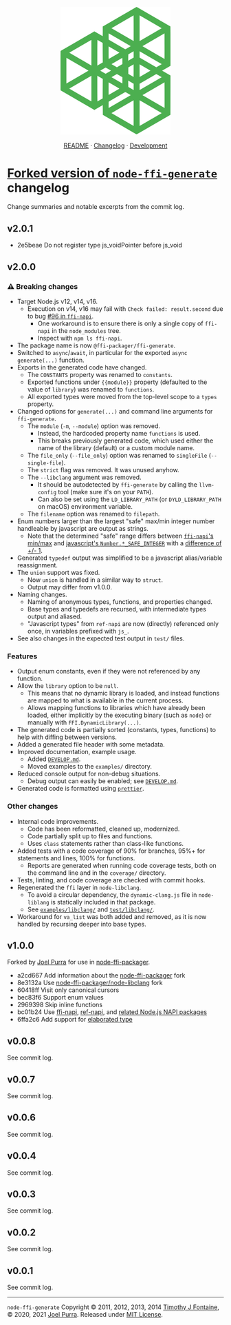 <p align="center">
  <a href="https://github.com/node-ffi-packager"><img src="https://raw.githubusercontent.com/node-ffi-packager/resources/master/logotype/node-ffi-packager.svg?sanitize=true" alt="node-ffi-packager logotype, impossible cubes in green" width="256" border="0" /></a>
</p>

<p align="center">
  <a href="https://github.com/node-ffi-packager/node-ffi-generate">README</a> &middot; <a href="./CHANGELOG.md">Changelog</a> &middot; <a href="./DEVELOP.md">Development</a>
</p>

# [Forked version of `node-ffi-generate`](https://github.com/node-ffi-packager/node-ffi-generate) changelog

Change summaries and notable excerpts from the commit log.

## v2.0.1

- 2e5beae Do not register type js_voidPointer before js_void

## v2.0.0

### ⚠ Breaking changes

- Target Node.js v12, v14, v16.
  - Execution on v14, v16 may fail with `Check failed: result.second` due to bug [#96 in `ffi-napi`](https://github.com/node-ffi-napi/node-ffi-napi/issues/96).
    - One workaround is to ensure there is only a single copy of `ffi-napi` in the `node_modules` tree.
    - Inspect with `npm ls ffi-napi`.
- The package name is now `@ffi-packager/ffi-generate`.
- Switched to `async`/`await`, in particular for the exported `async generate(...)` function.
- Exports in the generated code have changed.
  - The `CONSTANTS` property was renamed to `constants`.
  - Exported functions under `{{module}}` property (defaulted to the value of `library`) was renamed to `functions`.
  - All exported types were moved from the top-level scope to a `types` property.
- Changed options for `generate(...)` and command line arguments for `ffi-generate`.
  - The `module` (`-m`, `--module`) option was removed.
    - Instead, the hardcoded property name `functions` is used.
    - This breaks previously generated code, which used either the name of the library (default) or a custom module name.
  - The `file_only` (`--file_only`) option was renamed to `singleFile` (`--single-file`).
  - The `strict` flag was removed. It was unused anyhow.
  - The `--libclang` argument was removed.
    - It should be autodetected by `ffi-generate` by calling the `llvm-config` tool (make sure it's on your `PATH`).
    - Can also be set using the `LD_LIBRARY_PATH` (or `DYLD_LIBRARY_PATH` on macOS) environment variable.
  - The `filename` option was renamed to `filepath`.
- Enum numbers larger than the largest "safe" max/min integer number handleable by javascript are output as strings.
  - Note that the determined "safe" range differs between [`ffi-napi`'s min/max](https://github.com/node-ffi-napi/ref-napi/blob/b0809c25e5d9e4efa82ee6c323e1f961044b65e0/src/binding.cc#L66-L70) and [javascript's `Number.*_SAFE_INTEGER`](https://tc39.es/ecma262/2020/#sec-number.max_safe_integer) with a [difference of +/- 1](https://stackoverflow.com/questions/26380364/why-is-number-max-safe-integer-9-007-199-254-740-991-and-not-9-007-199-254-740-9).
- Generated `typedef` output was simplified to be a javascript alias/variable reassignment.
- The `union` support was fixed.
  - Now `union` is handled in a similar way to `struct`.
  - Output may differ from v1.0.0.
- Naming changes.
  - Naming of anonymous types, functions, and properties changed.
  - Base types and typedefs are recursed, with intermediate types output and aliased.
  - "Javascript types" from `ref-napi` are now (directly) referenced only once, in variables prefixed with `js_`.
- See also changes in the expected test output in `test/` files.

### Features

- Output enum constants, even if they were not referenced by any function.
- Allow the `library` option to be `null`.
  - This means that no dynamic library is loaded, and instead functions are mapped to what is available in the current process.
  - Allows mapping functions to libraries which have already been loaded, either implicitly by the executing binary (such as `node`) or manually with `FFI.DynamicLibrary(...)`.
- The generated code is partially sorted (constants, types, functions) to help with diffing between versions.
- Added a generated file header with some metadata.
- Improved documentation, example usage.
  - Added [`DEVELOP.md`](./DEVELOP.md).
  - Moved examples to the `examples/` directory.
- Reduced console output for non-debug situations.
  - Debug output can easily be enabled; see [`DEVELOP.md`](./DEVELOP.md).
- Generated code is formatted using [`prettier`](https://prettier.io/).

### Other changes

- Internal code improvements.
  - Code has been reformatted, cleaned up, modernized.
  - Code partially split up to files and functions.
  - Uses `class` statements rather than class-like functions.
- Added tests with a code coverage of 90% for branches, 95%+ for statements and lines, 100% for functions.
  - Reports are generated when running code coverage tests, both on the command line and in the `coverage/` directory.
- Tests, linting, and code coverage are checked with commit hooks.
- Regenerated the `ffi` layer in `node-libclang`.
  - To avoid a circular dependency, the `dynamic-clang.js` file in `node-liblang` is statically included in that package.
  - See [`examples/libclang/`](./examples/libclang/) and [`test/libclang/`](./test/libclang/).
- Workaround for `va_list` was both added and removed, as it is now handled by recursing deeper into base types.

## v1.0.0

Forked by [Joel Purra](https://joelpurra.com/) for use in [node-ffi-packager](https://github.com/node-ffi-packager).

- a2cd667 Add information about the [node-ffi-packager](https://github.com/node-ffi-packager) fork
- 8e3132a Use [node-ffi-packager/node-libclang](https://github.com/node-ffi-packager/node-libclang) fork
- 60418ff Visit only canonical cursors
- bec83f6 Support enum values
- 2969398 Skip inline functions
- bc01b24 Use [ffi-napi](https://github.com/node-ffi-napi/node-ffi-napi), [ref-napi](https://github.com/node-ffi-napi/ref-napi), and [related Node.js NAPI packages](https://github.com/node-ffi-napi)
- 6ffa2c6 Add support for [elaborated type](https://clang.llvm.org/doxygen/classclang_1_1ElaboratedType.html)

## v0.0.8

See commit log.

## v0.0.7

See commit log.

## v0.0.6

See commit log.

## v0.0.4

See commit log.

## v0.0.3

See commit log.

## v0.0.2

See commit log.

## v0.0.1

See commit log.

---

`node-ffi-generate` Copyright &copy; 2011, 2012, 2013, 2014 [Timothy J Fontaine](https://github.com/tjfontaine), &copy; 2020, 2021 [Joel Purra](https://joelpurra.com/). Released under [MIT License](https://opensource.org/licenses/MIT).
